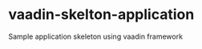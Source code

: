 vaadin-skelton-application
==========================

Sample application skeleton using vaadin framework
